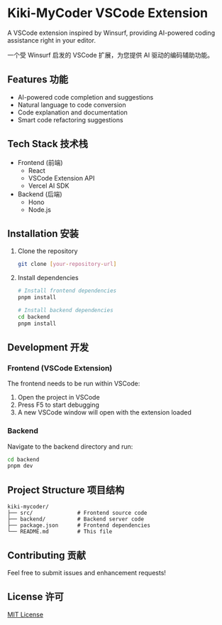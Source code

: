 # Kiki-MyCoder VSCode Extension

A VSCode extension inspired by Winsurf, providing AI-powered coding assistance right in your editor.

一个受 Winsurf 启发的 VSCode 扩展，为您提供 AI 驱动的编码辅助功能。

## Features 功能

- AI-powered code completion and suggestions
- Natural language to code conversion
- Code explanation and documentation
- Smart code refactoring suggestions

## Tech Stack 技术栈

- Frontend (前端)
  - React
  - VSCode Extension API
  - Vercel AI SDK
- Backend (后端)
  - Hono
  - Node.js

## Installation 安装

1. Clone the repository
   ```bash
   git clone [your-repository-url]
   ```

2. Install dependencies
   ```bash
   # Install frontend dependencies
   pnpm install

   # Install backend dependencies
   cd backend
   pnpm install
   ```

## Development 开发

### Frontend (VSCode Extension)
The frontend needs to be run within VSCode:

1. Open the project in VSCode
2. Press F5 to start debugging
3. A new VSCode window will open with the extension loaded

### Backend
Navigate to the backend directory and run:
```bash
cd backend
pnpm dev
```

## Project Structure 项目结构

```
kiki-mycoder/
├── src/              # Frontend source code
├── backend/          # Backend server code
├── package.json      # Frontend dependencies
└── README.md         # This file
```

## Contributing 贡献

Feel free to submit issues and enhancement requests!

## License 许可

[MIT License](LICENSE)
